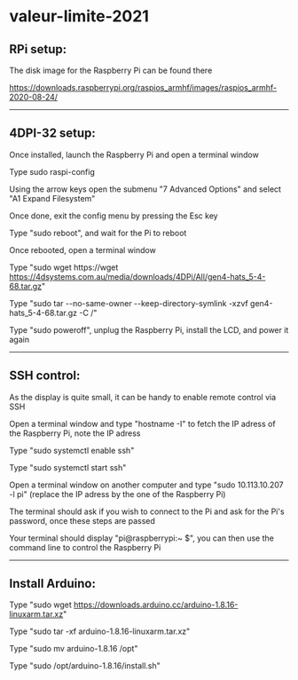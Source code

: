 # valeur-limite-2021

## RPi setup:

The disk image for the Raspberry Pi can be found there

https://downloads.raspberrypi.org/raspios_armhf/images/raspios_armhf-2020-08-24/

___
## 4DPI-32 setup:

Once installed, launch the Raspberry Pi and open a terminal window

Type sudo raspi-config

Using the arrow keys open the submenu "7 Advanced Options" and select "A1 Expand Filesystem"

Once done, exit the config menu by pressing the Esc key

Type "sudo reboot", and wait for the Pi to reboot

Once rebooted, open a terminal window

Type "sudo wget https://wget https://4dsystems.com.au/media/downloads/4DPi/All/gen4-hats_5-4-68.tar.gz"

Type "sudo tar --no-same-owner --keep-directory-symlink -xzvf gen4-hats_5-4-68.tar.gz -C /"

Type "sudo poweroff", unplug the Raspberry Pi, install the LCD, and power it again

___
## SSH control:

As the display is quite small, it can be handy to enable remote control via SSH

Open a terminal window and type "hostname -I" to fetch the IP adress of the Raspberry Pi, note the IP adress

Type "sudo systemctl enable ssh"

Type "sudo systemctl start ssh"

Open a terminal window on another computer and type "sudo 10.113.10.207 -l pi" (replace the IP adress by the one of the Raspberry Pi)

The terminal should ask if you wish to connect to the Pi and ask for the Pi's password, once these steps are passed

Your terminal should display "pi@raspberrypi:~ $", you can then use the command line to control the Raspberry Pi

___
## Install Arduino:

Type "sudo wget https://downloads.arduino.cc/arduino-1.8.16-linuxarm.tar.xz"

Type "sudo tar -xf arduino-1.8.16-linuxarm.tar.xz"

Type "sudo mv arduino-1.8.16 /opt"

Type "sudo /opt/arduino-1.8.16/install.sh"
